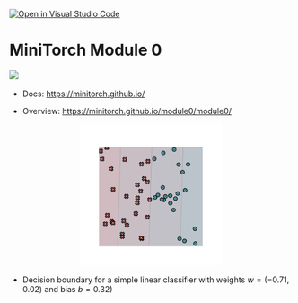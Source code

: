 [![Open in Visual Studio Code](https://classroom.github.com/assets/open-in-vscode-2e0aaae1b6195c2367325f4f02e2d04e9abb55f0b24a779b69b11b9e10269abc.svg)](https://classroom.github.com/online_ide?assignment_repo_id=15713478&assignment_repo_type=AssignmentRepo)

# MiniTorch Module 0

<img src="https://minitorch.github.io/minitorch.svg" width="50%">

* Docs: https://minitorch.github.io/

* Overview: https://minitorch.github.io/module0/module0/

<p align="center">
<img src="decision_boundary.png" width=50%">
</p>

* Decision boundary for a simple linear classifier with weights $w=(-0.71, 0.02)$ and bias $b=0.32$)


